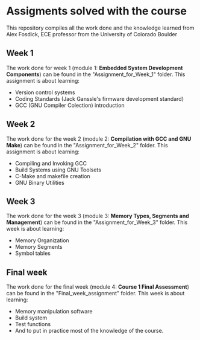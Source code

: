 # Assigments solved with the course

This repository compiles all the work done and the knowledge learned from Alex Fosdick, ECE professor from the University of Colorado Boulder

## Week 1
The work done for week 1 (module 1: **Embedded System Development Components**) can be found in the "Assignment\_for_Week_1" folder. This assignment is about learning:

 - Version control systems
 - Coding Standards (Jack Ganssle's firmware development standard)
 - GCC (GNU Compiler Colection) introduction

## Week 2
The work done for the week 2 (module 2: **Compilation with GCC and GNU Make**) can be found in the "Assignment\_for_Week_2" folder.
This assignment is about learning:

 - Compiling and Invoking GCC
 - Build Systems using GNU Toolsets
 - C-Make and makefile creation
 - GNU Binary Utilities

## Week 3
The work done for the week 3 (module 3: **Memory Types, Segments and Management**) can be found in the "Assignment\_for_Week_3" folder.
This week is about learning:

 - Memory Organization
 - Memory Segments
 - Symbol tables

## Final week
The work done for the final week (module 4: **Course 1 Final Assessment**) can be found in the "Final\_week\_assignment" folder.
This week is about learning:
 - Memory manipulation software
 - Build system 
 - Test functions
 - And to put in practice most of the knowledge of the course.

